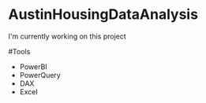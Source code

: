 # AustinHousingDataAnalysis
I'm currently working on this project

#Tools
 - PowerBI
 - PowerQuery
 - DAX
 - Excel
